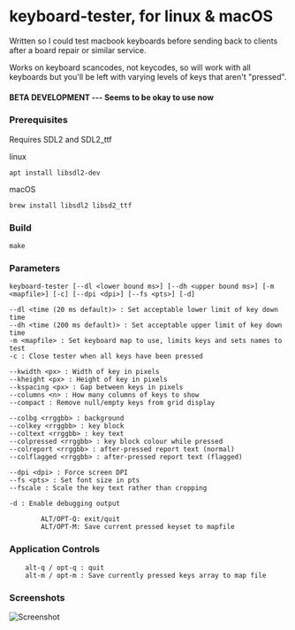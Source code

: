 # keyboard-tester, for linux & macOS

Written so I could test macbook keyboards before sending back to clients after a board repair or similar service.

Works on keyboard scancodes, not keycodes, so will work with all keyboards but you'll be left with varying levels of keys that aren't "pressed".

#### BETA DEVELOPMENT --- Seems to be okay to use now

### Prerequisites

Requires SDL2 and SDL2_ttf

linux
```
apt install libsdl2-dev
```

macOS
```
brew install libsdl2 libsd2_ttf
```

### Build
```make```

### Parameters
```
keyboard-tester [--dl <lower bound ms>] [--dh <upper bound ms>] [-m <mapfile>] [-c] [--dpi <dpi>] [--fs <pts>] [-d]

--dl <time (20 ms default)> : Set acceptable lower limit of key down time
--dh <time (200 ms default)> : Set acceptable upper limit of key down time
-m <mapfile> : Set keyboard map to use, limits keys and sets names to test
-c : Close tester when all keys have been pressed

--kwidth <px> : Width of key in pixels
--kheight <px> : Height of key in pixels
--kspacing <px> : Gap between keys in pixels
--columns <n> : How many columns of keys to show
--compact : Remove null/empty keys from grid display

--colbg <rrggbb> : background
--colkey <rrggbb> : key block
--coltext <rrggbb> : key text
--colpressed <rrggbb> : key block colour while pressed
--colreport <rrggbb> : after-pressed report text (normal)
--colflagged <rrggbb> : after-pressed report text (flagged)

--dpi <dpi> : Force screen DPI
--fs <pts> : Set font size in pts
--fscale : Scale the key text rather than cropping

-d : Enable debugging output

        ALT/OPT-Q: exit/quit
        ALT/OPT-M: Save current pressed keyset to mapfile
```

### Application Controls
```
	alt-q / opt-q : quit
	alt-m / opt-m : Save currently pressed keys array to map file
```

### Screenshots
![Screenshot](assets/images/ss-1.jpg)
